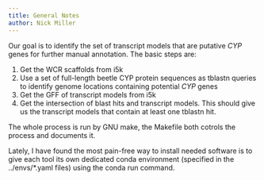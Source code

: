 ```yaml
---
title: General Notes
author: Nick Miller
---
```


Our goal is to identify the set of transcript models that are putative *CYP* genes for further manual annotation. The basic steps are:

 1. Get the WCR scaffolds from i5k
 2. Use a set of full-length beetle CYP protein sequences as tblastn queries to identify genome locations containing potential *CYP* genes
 3. Get the GFF of transcript models from i5k
 4. Get the intersection of blast hits and transcript models. This should give us the transcript models that contain at least one tblastn hit.

The whole process is run by GNU make, the Makefile both cotrols the process and documents it.

Lately, I have found the most pain-free way to install needed software is to give each tool its own dedicated conda environment (specified in the ../envs/*.yaml files) using the conda run command.
